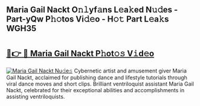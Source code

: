 ## Maria Gail Nackt O𝚗𝚕yf𝚊ns L𝚎a𝚔ed N𝚞𝚍es - Part-yQw P𝚑𝚘tos Vi𝚍𝚎o - H𝚘𝚝 Part L𝚎a𝚔s WGH35

# <h2><a href="http://kf80a0c.oniu.top/?m=Maria+Gail+Nackt">🔗👉 🔴 Maria Gail Nackt P𝚑ot𝚘𝚜 V𝚒d𝚎o</a></h2>

[![Maria Gail Nackt Nu𝚍e𝚜](https://i.imgur.com/0qMVB7G.gif)](http://kf80a0c.oniu.top/?m=Maria+Gail+Nackt)
Cybernetic artist and amusement giver Maria Gail Nackt, acclaimed for publishing dance and lifestyle tutorials through viral dance moves and short clips. Brilliant ventriloquist assistant Maria Gail Nackt, celebrated for their exceptional abilities and accomplishments in assisting ventriloquists.  
